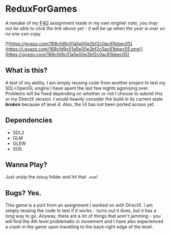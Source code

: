 # ReduxForGames

A remake of my [P4G](http://github.com/crysikrend/P4G) assignment made in my own engine!
*note, you may not be able to click the link above yet - it will be up when the year is over so no one can copy*

[![https://gyazo.com/168cfd9c01a5e00e2bf2c0ac61bbec05](https://i.gyazo.com/168cfd9c01a5e00e2bf2c0ac61bbec05.png)](https://gyazo.com/168cfd9c01a5e00e2bf2c0ac61bbec05)

## What is this?
A test of my ability. I am simply reusing code from another project to test my SDL+OpenGL engine I have spent the last few nights agonising over. Problems will be fixed depending on whether or not I choose to submit this or my DirectX version. I would heavily consider the build in its current state ***broken*** because of level 4. Also, the UI has not been ported across yet.

## Dependencies

- SDL2
- GLM
- GLEW
- SOIL

## Wanna Play?
Just unzip the `debug` folder and hit that `.exe`!

## Bugs? Yes.
This game is a port from an assignment I worked on with DirectX. I am simply reusing the code to test if it works - turns out it does, but it has a long way to go. Anyway, there are a lot of things that aren't jamming - you will find the 4th level problematic in movement and I have also experienced a crash in the game upon travelling to the back-right edge of the level. 
